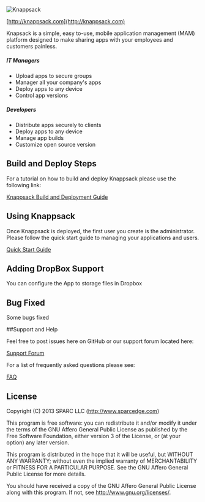 ![Knappsack](https://s3.amazonaws.com/knappsack/logo-header.png "Knappsack")


[http://knappsack.com](http://knappsack.com)

Knapsack is a simple, easy to-use, mobile application management (MAM) platform designed to make sharing apps with your employees and customers painless.

##### IT Managers

* Upload apps to secure groups
* Manager all your company's apps
* Deploy apps to any device
* Control app versions

##### Developers

* Distribute apps securely to clients
* Deploy apps to any device
* Manage app builds
* Customize open source version

## Build and Deploy Steps
For a tutorial on how to build and deploy Knappsack please use the following link:

[Knappsack Build and Deployment Guide](https://s3.amazonaws.com/knappsack/KnappsackOSSEditionDeploymentGuide.pdf "How to Build and Deploy Knappsack")

## Using Knappsack

Once Knappsack is deployed, the first user you create is the administrator.  Please follow the quick start guide to managing your applications and users.

[Quick Start Guide](https://s3.amazonaws.com/knappsack/KnappsackQuickStartGuide.pdf "Quick Start Guide")

## Adding DropBox Support

You can configure the App to storage files in Dropbox


## Bug Fixed

Some bugs fixed

##Support and Help

Feel free to post issues here on GitHub or our support forum located here:

[Support Forum](http://support.knappsack.com "Support")

For a list of frequently asked questions please see:

[FAQ](http://knappsack.com/faqs/ "Frequently Asked Questions")

## License

Copyright (C) 2013  SPARC LLC (http://www.sparcedge.com)

This program is free software: you can redistribute it and/or modify
it under the terms of the GNU Affero General Public License as
published by the Free Software Foundation, either version 3 of the
License, or (at your option) any later version.

This program is distributed in the hope that it will be useful,
but WITHOUT ANY WARRANTY; without even the implied warranty of
MERCHANTABILITY or FITNESS FOR A PARTICULAR PURPOSE.  See the
GNU Affero General Public License for more details.

You should have received a copy of the GNU Affero General Public License
along with this program.  If not, see <http://www.gnu.org/licenses/>.